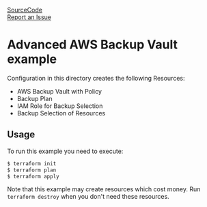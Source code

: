 [SourceCode](https://github.com/nclouds/terraform-aws-backup/tree/master/examples/advanced)   
[Report an Issue](https://github.com/nclouds/terraform-aws-backup/issues)

# Advanced AWS Backup Vault example

Configuration in this directory creates the following Resources:
- AWS Backup Vault with Policy
- Backup Plan
- IAM Role for Backup Selection
- Backup Selection of Resources

## Usage

To run this example you need to execute:

```bash
$ terraform init
$ terraform plan
$ terraform apply
```

Note that this example may create resources which cost money. Run `terraform destroy` when you don't need these resources.

